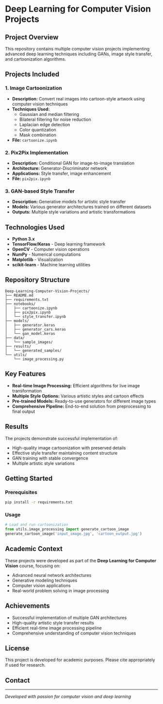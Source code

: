 # Deep Learning for Computer Vision Projects

## Project Overview

This repository contains multiple computer vision projects implementing advanced deep learning techniques including GANs, image style transfer, and cartoonization algorithms.

## Projects Included

### 1. Image Cartoonization
- **Description:** Convert real images into cartoon-style artwork using computer vision techniques
- **Techniques Used:** 
  - Gaussian and median filtering
  - Bilateral filtering for noise reduction
  - Laplacian edge detection
  - Color quantization
  - Mask combination
- **File:** `cartoonize.ipynb`

### 2. Pix2Pix Implementation
- **Description:** Conditional GAN for image-to-image translation
- **Architecture:** Generator-Discriminator network
- **Applications:** Style transfer, image enhancement
- **File:** `pix2pix.ipynb`

### 3. GAN-based Style Transfer
- **Description:** Generative models for artistic style transfer
- **Models:** Various generator architectures trained on different datasets
- **Outputs:** Multiple style variations and artistic transformations

## Technologies Used

- **Python 3.x**
- **TensorFlow/Keras** - Deep learning framework
- **OpenCV** - Computer vision operations
- **NumPy** - Numerical computations
- **Matplotlib** - Visualization
- **scikit-learn** - Machine learning utilities

## Repository Structure

```
Deep-Learning-Computer-Vision-Projects/
├── README.md
├── requirements.txt
├── notebooks/
│   ├── cartoonize.ipynb
│   ├── pix2pix.ipynb
│   └── style_transfer.ipynb
├── models/
│   ├── generator.keras
│   ├── generator_cars.keras
│   └── gan_model.keras
├── data/
│   └── sample_images/
├── results/
│   └── generated_samples/
└── utils/
    └── image_processing.py
```

## Key Features

- **Real-time Image Processing:** Efficient algorithms for live image transformation
- **Multiple Style Options:** Various artistic styles and cartoon effects
- **Pre-trained Models:** Ready-to-use generators for different image types
- **Comprehensive Pipeline:** End-to-end solution from preprocessing to final output

## Results

The projects demonstrate successful implementation of:
- High-quality image cartoonization with preserved details
- Effective style transfer maintaining content structure
- GAN training with stable convergence
- Multiple artistic style variations

## Getting Started

### Prerequisites
```bash
pip install -r requirements.txt
```

### Usage
```python
# Load and run cartoonization
from utils.image_processing import generate_cartoon_image
generate_cartoon_image('input_image.jpg', 'cartoon_output.jpg')
```

## Academic Context

These projects were developed as part of the **Deep Learning for Computer Vision** course, focusing on:
- Advanced neural network architectures
- Generative modeling techniques
- Computer vision applications
- Real-world problem solving in image processing

## Achievements

- Successful implementation of multiple GAN architectures
- High-quality artistic style transfer results
- Efficient real-time image processing pipeline
- Comprehensive understanding of computer vision techniques

## License

This project is developed for academic purposes. Please cite appropriately if used for research.

## Contact

---
*Developed with passion for computer vision and deep learning*